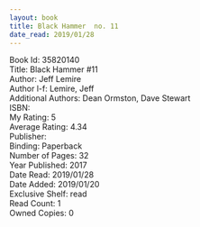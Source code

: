 ```yaml
---
layout: book
title: Black Hammer  no. 11
date_read: 2019/01/28
---
```


Book Id: 35820140<br />
Title: Black Hammer #11<br />
Author: Jeff Lemire<br />
Author l-f: Lemire, Jeff<br />
Additional Authors: Dean Ormston, Dave    Stewart<br />
ISBN: <br />
My Rating: 5<br />
Average Rating: 4.34<br />
Publisher: <br />
Binding: Paperback<br />
Number of Pages: 32<br />
Year Published: 2017<br />
Date Read: 2019/01/28<br />
Date Added: 2019/01/20<br />
Exclusive Shelf: read<br />
Read Count: 1<br />
Owned Copies: 0<br />

